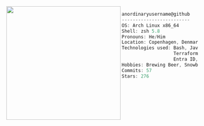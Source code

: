 <img align="left" src="https://github.com/user-attachments/assets/664ec341-9348-40a1-9334-83728431b70a" width="300" /> 

```csharp
anordinaryusername@github
-------------------------
OS: Arch Linux x86_64
Shell: zsh 5.8
Pronouns: He/Him
Location: Copenhagen, Denmark
Technologies used: Bash, JavaScript, TypeScript,
                   Terraform, Golang, Azure Cloud,
                   Entra ID, Powershell
Hobbies: Brewing Beer, Snowboarding, Baking
Commits: 57
Stars: 276
```